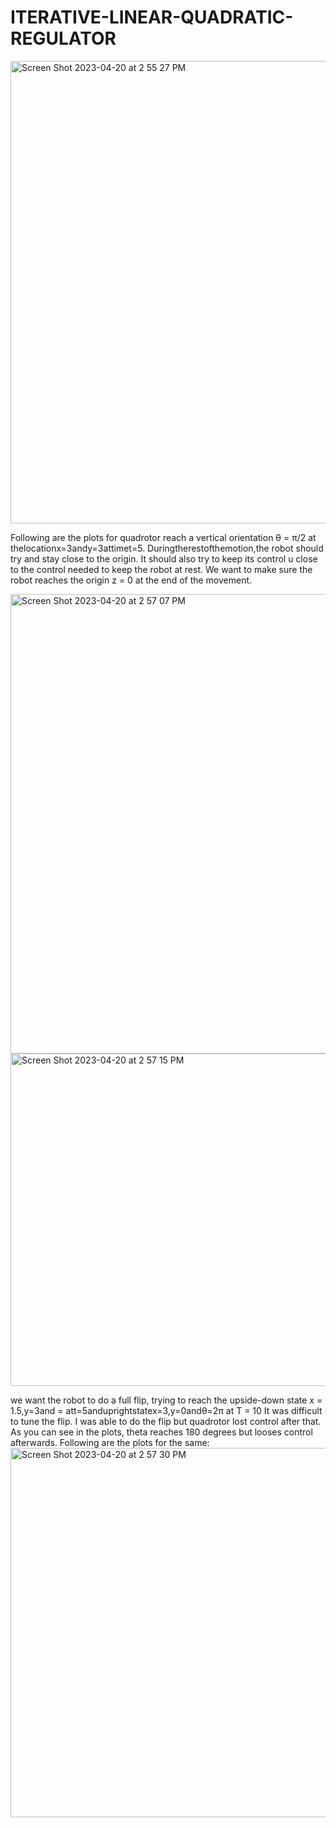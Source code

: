 # ITERATIVE-LINEAR-QUADRATIC-REGULATOR

<img width="740" alt="Screen Shot 2023-04-20 at 2 55 27 PM" src="https://user-images.githubusercontent.com/57395643/233461460-d5d6979d-f2b3-46bb-a50a-991636da4e42.png">


Following are the plots for quadrotor reach a vertical orientation θ = π/2 at thelocationx=3andy=3attimet=5. Duringtherestofthemotion,the robot should try and stay close to the origin. It should also try to keep its control u close to the control needed to keep the robot at rest. We want to make sure the robot reaches the origin z = 0 at the end of the movement.


<img width="735" alt="Screen Shot 2023-04-20 at 2 57 07 PM" src="https://user-images.githubusercontent.com/57395643/233461898-125e9ea2-113a-4412-ad53-aab8818b980a.png">
<img width="532" alt="Screen Shot 2023-04-20 at 2 57 15 PM" src="https://user-images.githubusercontent.com/57395643/233461917-adcba207-d729-4a05-ae87-b801a4275503.png">


we want the robot to do a full flip, trying to reach the upside-down state x = 1.5,y=3and = att=5anduprightstatex=3,y=0andθ=2π
at T = 10 It was difficult to tune the flip. I was able to do the flip but quadrotor lost control after that. As you can see in the plots, theta reaches 180 degrees but looses control afterwards. Following are the plots for the same:
<img width="591" alt="Screen Shot 2023-04-20 at 2 57 30 PM" src="https://user-images.githubusercontent.com/57395643/233461951-63ce8e02-6c1a-4258-9995-e45b707dec83.png">
